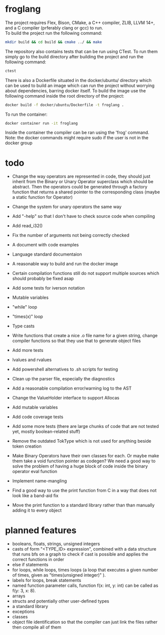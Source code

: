 # froglang
The project requires Flex, Bison, CMake, a C++ compiler, ZLIB, LLVM 14+, and a C compiler (prferably clang or gcc) to run.\
To build the project run the following command:
```sh
mkdir build && cd build && cmake ../ && make
```
The repository also contains tests that can be run using CTest. To run them simply go to the build directory after building the project and run the following command:
```sh
ctest
```
There is also a Dockerfile situated in the docker/ubuntu/ directory which can be used to build an image which can run the project without worrying about dependencies, barring docker itself. To build the image use the following command inside the root directory of the project:
```sh
docker build -f docker/ubuntu/Dockerfile -t froglang .
```
To run the container:
```sh
docker container run -it froglang
```
Inside the container the compiler can be ran using the 'frog' command.\
Note: the docker commands might require sudo if the user is not in the docker group
# todo
- Change the way operators are represented in code, they should just inherit from the Binary or Unary Operator superclass which should be abstract. Then the operators could be generated through a factory function that returns a shared pointer to the corresponding class (maybe a static function for Operator)

- Change the system for unary operators the same way

- Add "-help" so that I don't have to check source code when compiling

- Add read_i32()

- Fix the number of arguments not being correctly checked

- A document with code examples

- Language standard documentaion

- A reasonable way to build and run the docker image

- Certain compilation functions still do not support multiple sources which should probably be fixed asap

- Add some tests for iverson notation

- Mutable variables

- "while" loop

- "times(x)" loop

- Type casts

- Write functions that create a nice .o file name for a given string, change compiler functions so that they use that to generate object files

- Add more tests

- lvalues and rvalues

- Add powershell alternatives to .sh scripts for testing

- Clean up the parser file, especially the diagnostics

- Add a reasonable compilation error/warning log to the AST

- Change the ValueHolder interface to support Allocas

- Add mutable variables

- Add code coverage tests

- Add some more tests (there are large chunks of code that are not tested yet, mostly boolean-related stuff)

- Remove the outdated TokType which is not used for anything beside token creation

- Make Binary Operators have their own classes for each. Or maybe make them take a void function pointer as codegen? We need a good way to solve the problem of having a huge block of code inside the binary operator eval function

- Implement name-mangling

- Find a good way to use the print function from C in a way that does not look like a band-aid fix

- Move the print function to a standard library rather than than manually adding it to every object

# planned features
- booleans, floats, strings, unsigned integers
- casts of form "\<TYPE_ID\> expression", combined with a data structure that runs bfs on a graph to check if cast is possible and applies the correct functions in order
- else if statements
- for loops, while loops, times loops (a loop that executes a given number of times, given as "times(unsigned integer)" ).
- labels for loops, break statements
- named function parameter calls, function f(x: int, y: int) can be called as f(y: 3, x: 8).
- arrays
- structs and potentially other user-defined types
- a standard library
- exceptions
- classes
- object file identification so that the compiler can just link the files rather then compile all of them
